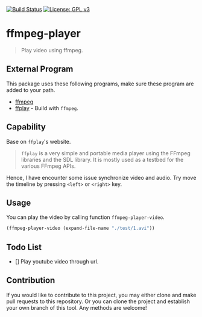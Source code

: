[![Build Status](https://travis-ci.com/jcs090218/ffmpeg-player.svg?branch=master)](https://travis-ci.com/jcs090218/ffmpeg-player)
[![License: GPL v3](https://img.shields.io/badge/License-GPL%20v3-blue.svg)](https://www.gnu.org/licenses/gpl-3.0)


# ffmpeg-player
> Play video using ffmpeg.


## External Program

This package uses these following programs, make sure these program are added
to your path.

* [ffmpeg](https://www.ffmpeg.org/)
* [ffplay](https://www.ffmpeg.org/) - Build with `ffmpeg`.


## Capability

Base on `ffplay`'s website.

> `ffplay` is a very simple and portable media player using the FFmpeg libraries
and the SDL library. It is mostly used as a testbed for the various FFmpeg APIs.

Hence, I have encounter some issue synchronize video and audio. Try move the
timeline by pressing `<left>` or `<right>` key.


## Usage

You can play the video by calling function `ffmpeg-player-video`.

```el
(ffmpeg-player-video (expand-file-name "./test/1.avi"))
```

## Todo List

- [] Play youtube video through url.


## Contribution

If you would like to contribute to this project, you may either
clone and make pull requests to this repository. Or you can
clone the project and establish your own branch of this tool.
Any methods are welcome!
